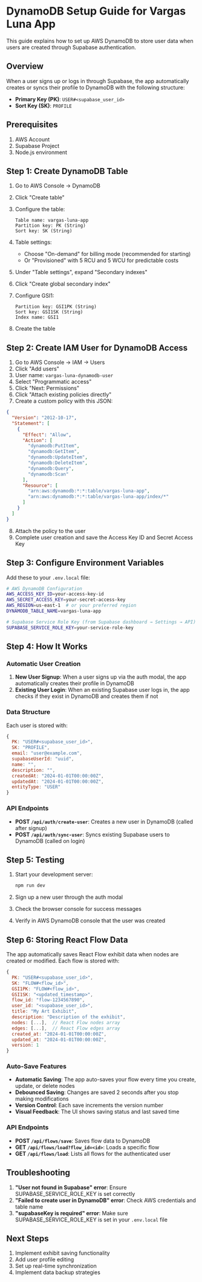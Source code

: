 # DynamoDB Setup Guide for Vargas Luna App

This guide explains how to set up AWS DynamoDB to store user data when users are created through Supabase authentication.

## Overview

When a user signs up or logs in through Supabase, the app automatically creates or syncs their profile to DynamoDB with the following structure:

- **Primary Key (PK)**: `USER#<supabase_user_id>`
- **Sort Key (SK)**: `PROFILE`

## Prerequisites

1. AWS Account
2. Supabase Project
3. Node.js environment

## Step 1: Create DynamoDB Table

1. Go to AWS Console → DynamoDB
2. Click "Create table"
3. Configure the table:
   ```
   Table name: vargas-luna-app
   Partition key: PK (String)
   Sort key: SK (String)
   ```
4. Table settings:
   - Choose "On-demand" for billing mode (recommended for starting)
   - Or "Provisioned" with 5 RCU and 5 WCU for predictable costs

5. Under "Table settings", expand "Secondary indexes"
6. Click "Create global secondary index"
7. Configure GSI1:
   ```
   Partition key: GSI1PK (String)
   Sort key: GSI1SK (String)
   Index name: GSI1
   ```
8. Create the table

## Step 2: Create IAM User for DynamoDB Access

1. Go to AWS Console → IAM → Users
2. Click "Add users"
3. User name: `vargas-luna-dynamodb-user`
4. Select "Programmatic access"
5. Click "Next: Permissions"
6. Click "Attach existing policies directly"
7. Create a custom policy with this JSON:

```json
{
  "Version": "2012-10-17",
  "Statement": [
    {
      "Effect": "Allow",
      "Action": [
        "dynamodb:PutItem",
        "dynamodb:GetItem",
        "dynamodb:UpdateItem",
        "dynamodb:DeleteItem",
        "dynamodb:Query",
        "dynamodb:Scan"
      ],
      "Resource": [
        "arn:aws:dynamodb:*:*:table/vargas-luna-app",
        "arn:aws:dynamodb:*:*:table/vargas-luna-app/index/*"
      ]
    }
  ]
}
```

8. Attach the policy to the user
9. Complete user creation and save the Access Key ID and Secret Access Key

## Step 3: Configure Environment Variables

Add these to your `.env.local` file:

```bash
# AWS DynamoDB Configuration
AWS_ACCESS_KEY_ID=your-access-key-id
AWS_SECRET_ACCESS_KEY=your-secret-access-key
AWS_REGION=us-east-1  # or your preferred region
DYNAMODB_TABLE_NAME=vargas-luna-app

# Supabase Service Role Key (from Supabase dashboard → Settings → API)
SUPABASE_SERVICE_ROLE_KEY=your-service-role-key
```

## Step 4: How It Works

### Automatic User Creation

1. **New User Signup**: When a user signs up via the auth modal, the app automatically creates their profile in DynamoDB
2. **Existing User Login**: When an existing Supabase user logs in, the app checks if they exist in DynamoDB and creates them if not

### Data Structure

Each user is stored with:
```javascript
{
  PK: "USER#<supabase_user_id>",
  SK: "PROFILE",
  email: "user@example.com",
  supabaseUserId: "uuid",
  name: "",
  description: "",
  createdAt: "2024-01-01T00:00:00Z",
  updatedAt: "2024-01-01T00:00:00Z",
  entityType: "USER"
}
```

### API Endpoints

- **POST `/api/auth/create-user`**: Creates a new user in DynamoDB (called after signup)
- **POST `/api/auth/sync-user`**: Syncs existing Supabase users to DynamoDB (called on login)

## Step 5: Testing

1. Start your development server:
   ```bash
   npm run dev
   ```

2. Sign up a new user through the auth modal
3. Check the browser console for success messages
4. Verify in AWS DynamoDB console that the user was created

## Step 6: Storing React Flow Data

The app automatically saves React Flow exhibit data when nodes are created or modified. Each flow is stored with:

```javascript
{
  PK: "USER#<supabase_user_id>",
  SK: "FLOW#<flow_id>",
  GSI1PK: "FLOW#<flow_id>",
  GSI1SK: "<updated_timestamp>",
  flow_id: "flow-1234567890",
  user_id: "<supabase_user_id>",
  title: "My Art Exhibit",
  description: "Description of the exhibit",
  nodes: [...],  // React Flow nodes array
  edges: [...],  // React Flow edges array
  created_at: "2024-01-01T00:00:00Z",
  updated_at: "2024-01-01T00:00:00Z",
  version: 1
}
```

### Auto-Save Features

- **Automatic Saving**: The app auto-saves your flow every time you create, update, or delete nodes
- **Debounced Saving**: Changes are saved 2 seconds after you stop making modifications
- **Version Control**: Each save increments the version number
- **Visual Feedback**: The UI shows saving status and last saved time

### API Endpoints

- **POST `/api/flows/save`**: Saves flow data to DynamoDB
- **GET `/api/flows/load?flow_id=<id>`**: Loads a specific flow
- **GET `/api/flows/load`**: Lists all flows for the authenticated user

## Troubleshooting

1. **"User not found in Supabase" error**: Ensure SUPABASE_SERVICE_ROLE_KEY is set correctly
2. **"Failed to create user in DynamoDB" error**: Check AWS credentials and table name
3. **"supabaseKey is required" error**: Make sure SUPABASE_SERVICE_ROLE_KEY is set in your `.env.local` file

## Next Steps

1. Implement exhibit saving functionality
2. Add user profile editing
3. Set up real-time synchronization
4. Implement data backup strategies 
